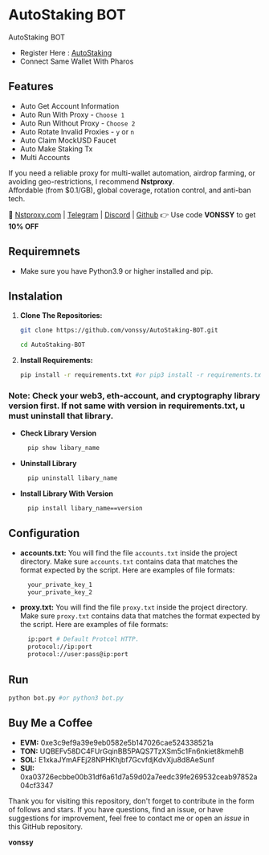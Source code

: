 # AutoStaking BOT
AutoStaking BOT

- Register Here : [AutoStaking](https://autostaking.pro/?env=pharos)
- Connect Same Wallet With Pharos

## Features

  - Auto Get Account Information
  - Auto Run With Proxy - `Choose 1`
  - Auto Run Without Proxy - `Choose 2`
  - Auto Rotate Invalid Proxies - `y` or `n`
  - Auto Claim MockUSD Faucet
  - Auto Make Staking Tx
  - Multi Accounts

If you need a reliable proxy for multi-wallet automation, airdrop farming, or avoiding geo-restrictions, I recommend **Nstproxy**.  
Affordable (from $0.1/GB), global coverage, rotation control, and anti-ban tech.

🔗 [Nstproxy.com](https://www.nstproxy.com/?utm_source=vonssy) | [Telegram](https://t.me/nstproxy) | [Discord](https://discord.gg/5jjWCAmvng) | [Github](https://github.com/Nstproxy)
👉 Use code **VONSSY** to get **10% OFF**

## Requiremnets

- Make sure you have Python3.9 or higher installed and pip.

## Instalation

1. **Clone The Repositories:**
   ```bash
   git clone https://github.com/vonssy/AutoStaking-BOT.git
   ```
   ```bash
   cd AutoStaking-BOT
   ```

2. **Install Requirements:**
   ```bash
   pip install -r requirements.txt #or pip3 install -r requirements.txt
   ```

### Note: Check your web3, eth-account, and cryptography library version first. If not same with version in requirements.txt, u must uninstall that library.
- **Check Library Version**
  ```bash
    pip show libary_name
  ```
- **Uninstall Library**
  ```bash
    pip uninstall libary_name
  ```
- **Install Library With Version**
  ```bash
    pip install libary_name==version
  ```

## Configuration

- **accounts.txt:** You will find the file `accounts.txt` inside the project directory. Make sure `accounts.txt` contains data that matches the format expected by the script. Here are examples of file formats:
  ```bash
    your_private_key_1
    your_private_key_2
  ```

- **proxy.txt:** You will find the file `proxy.txt` inside the project directory. Make sure `proxy.txt` contains data that matches the format expected by the script. Here are examples of file formats:
  ```bash
    ip:port # Default Protcol HTTP.
    protocol://ip:port
    protocol://user:pass@ip:port
  ```

## Run

```bash
python bot.py #or python3 bot.py
```

## Buy Me a Coffee

- **EVM:** 0xe3c9ef9a39e9eb0582e5b147026cae524338521a
- **TON:** UQBEFv58DC4FUrGqinBB5PAQS7TzXSm5c1Fn6nkiet8kmehB
- **SOL:** E1xkaJYmAFEj28NPHKhjbf7GcvfdjKdvXju8d8AeSunf
- **SUI:** 0xa03726ecbbe00b31df6a61d7a59d02a7eedc39fe269532ceab97852a04cf3347

Thank you for visiting this repository, don't forget to contribute in the form of follows and stars.
If you have questions, find an issue, or have suggestions for improvement, feel free to contact me or open an *issue* in this GitHub repository.

**vonssy**